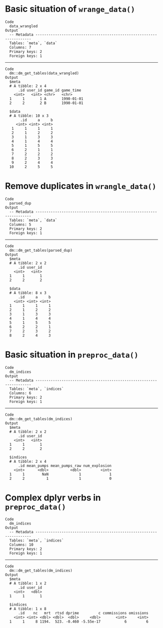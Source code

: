 # Basic situation of `wrange_data()`

    Code
      data_wrangled
    Output
      -- Metadata --------------------------------------------------------------------
      Tables: `meta`, `data`
      Columns: 7
      Primary keys: 2
      Foreign keys: 1

---

    Code
      dm::dm_get_tables(data_wrangled)
    Output
      $meta
      # A tibble: 2 x 4
          .id user_id game_id game_time 
        <int>   <int> <chr>   <chr>     
      1     1       1 A       1990-01-01
      2     2       2 B       1990-01-01
      
      $data
      # A tibble: 10 x 3
           .id     a     b
         <int> <int> <int>
       1     1     1     1
       2     1     2     2
       3     1     3     3
       4     1     4     4
       5     1     5     5
       6     2     1     1
       7     2     2     2
       8     2     3     3
       9     2     4     4
      10     2     5     5
      

# Remove duplicates in `wrangle_data()`

    Code
      parsed_dup
    Output
      -- Metadata --------------------------------------------------------------------
      Tables: `meta`, `data`
      Columns: 5
      Primary keys: 2
      Foreign keys: 1

---

    Code
      dm::dm_get_tables(parsed_dup)
    Output
      $meta
      # A tibble: 2 x 2
          .id user_id
        <int>   <int>
      1     1       1
      2     2       2
      
      $data
      # A tibble: 8 x 3
          .id     a     b
        <int> <int> <int>
      1     1     1     1
      2     1     2     2
      3     1     3     3
      4     1     4     4
      5     1     5     5
      6     2     2     1
      7     2     3     2
      8     2     4     3
      

# Basic situation in `preproc_data()`

    Code
      dm_indices
    Output
      -- Metadata --------------------------------------------------------------------
      Tables: `meta`, `indices`
      Columns: 6
      Primary keys: 2
      Foreign keys: 1

---

    Code
      dm::dm_get_tables(dm_indices)
    Output
      $meta
      # A tibble: 2 x 2
          .id user_id
        <int>   <int>
      1     1       1
      2     2       2
      
      $indices
      # A tibble: 2 x 4
          .id mean_pumps mean_pumps_raw num_explosion
        <int>      <dbl>          <dbl>         <int>
      1     1        NaN              1             1
      2     2          1              1             0
      

# Complex dplyr verbs in `preproc_data()`

    Code
      dm_indices
    Output
      -- Metadata --------------------------------------------------------------------
      Tables: `meta`, `indices`
      Columns: 10
      Primary keys: 2
      Foreign keys: 1

---

    Code
      dm::dm_get_tables(dm_indices)
    Output
      $meta
      # A tibble: 1 x 2
          .id user_id
        <int>   <dbl>
      1     1       1
      
      $indices
      # A tibble: 1 x 8
          .id    nc   mrt  rtsd dprime         c commissions omissions
        <int> <int> <dbl> <dbl>  <dbl>     <dbl>       <int>     <int>
      1     1     8 1194.  523. -0.460 -5.55e-17           6         6
      

